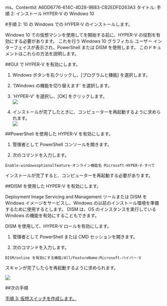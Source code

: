 ms。ContentId: A6DD6776-614C-4D28-9B83-CB2EDFD263A3
タイトル: 手順 2: インストール HYPER-V の Windows 10

#手順 2: 10 の Windows での HYPER-V のインストールします。

Windows 10 での仮想マシンを使用してを開始する前に、HYPER-V の役割を有効にする必要があります。
これを行う Windows 10 グラフィカル ユーザー インターフェイスが表示され、PowerShell または DISM を使用します。
このドキュメントはこれらの方法を説明します。

##GUI で HYPER-V を有効にします。

1. Windows ボタンを右クリックし、[プログラムと機能] を選択します。
    
2. '[Windows の機能を切り替えます' を選択します。
    
3. 'HYPER-V' を選択し、[OK] をクリックします。
    <br />![](media/enable_role_upd.png)
    
4. インストールが完了したときに、コンピューターを再起動するように求められます。
    <br />![](media/restart_upd.png)

##PowerShell を使用した HYPER-V を有効にします。

1. 管理者として PowerShell コンソールを開きます。
    
2. 次のコマンドを入力します。

`Enable-windowsoptionalfeature-オンライン機能名 Microsoft-HYPER-V-すべて`

インストールが完了すると、コンピューターを再起動する必要があります。

##DISM を使用した HYPER-V を有効にします。

Deployment Image Servicing and Management ツールまたは DISM を Windows イメージをサービスし、Windows の以前のインストール環境を準備するために使用するとします。
DISM は、OS のインスタンスを実行している Windows の機能を有効にすることもできます。

DISM を使用して、HYPER-V ロールを有効にします。

1. 管理者として PowerShell または CMD セッションを開きます。
    
2. 次のコマンドを入力します。

`DISM/online を有効にする機能/All/FeatureName:Microsoft-ハイパー-V`

スキャンが完了したらを再起動するように求められます。

![](media/dism_upd.png)


##次の手順

[手順 3: 仮想スイッチを作成します。](walkthrough_virtual_switch.md)




